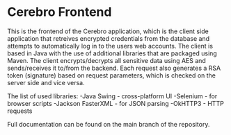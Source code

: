 # Cerebro Frontend

This is the frontend of the Cerebro application, which is the client side application that retreives encrypted credentials from the database and attempts to automatically log in to the users web accounts. The client is based in Java with the use of additional libraries that are packaged using Maven. The client encrypts/decrypts all sensitive data using AES and sends/receives it to/from the backend. Each request also generates a RSA token (signature) based on request parameters, which is checked on the server side and vice versa.

The list of used libraries:
-Java Swing - cross-platform UI
-Selenium - for browser scripts
-Jackson FasterXML - for JSON parsing
-OkHTTP3 - HTTP requests

Full documentation can be found on the main branch of the repository.
